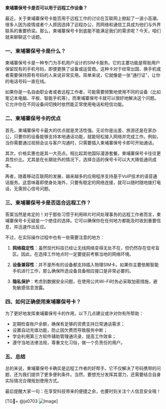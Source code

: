 **柬埔寨保号卡是否可以用于远程工作设备？**

最近，关于柬埔寨保号卡能否用于远程工作的讨论在互联网上掀起了一波小高潮。很多人因为疫情或者个人原因选择了远程办公，而网络和通信工具成为他们与外界联系的重要桥梁。那么，柬埔寨保号卡到底能不能满足我们的需求呢？今天，咱们就来聊聊这个话题。

### 一、柬埔寨保号卡是什么？

柬埔寨保号卡是一种专门为手机用户设计的SIM卡服务。它的主要功能是帮助用户保留现有的手机号码，即便更换了设备或运营商。这种卡对于经常出国、换手机或者需要保持原有号码的人来说非常实用。简单来说，它就像是一张“通行证”，让你的电话号码一直在线。

如果你是一名自由职业者或者远程工作者，可能需要频繁地使用不同的设备（比如笔记本电脑、平板、智能手机等），而柬埔寨保号卡就可以很好地解决这个问题。它允许你在不同设备间切换时依然能正常使用电话和短信功能。

### 二、柬埔寨保号卡的优点

首先，柬埔寨保号卡最大的优点就是灵活性强。无论你是出差、旅游还是在家办公，只要你的设备能够支持本地通话功能，就能轻松接入网络并完成工作。例如，当你需要通过视频会议与客户沟通时，只需要插入柬埔寨保号卡即可开始通话。

其次，价格实惠也是其一大亮点。相比起其他国际漫游套餐，柬埔寨保号卡往往更具性价比。尤其是在长期驻外的情况下，选择合适的保号卡可以大大降低通讯成本。

再者，随着移动互联网的发展，越来越多的应用程序支持基于VoIP技术的语音通话服务。这意味着即使身处海外，只要有稳定的网络连接，就可以随时随地拨打电话，无需担心信号问题。

### 三、柬埔寨保号卡是否适合远程工作？

答案当然是肯定的！对于那些习惯于利用碎片时间处理事务的远程工作者而言，柬埔寨保号卡无疑是一个绝佳的选择。它可以确保你在任何地方都能及时收到重要信息，并迅速作出反应。

不过，在实际操作过程中也有一些需要注意的地方：

1. **网络稳定性**：虽然现代科技已经让无线网络变得无处不在，但仍然存在信号盲区。因此，在选择工作地点时一定要提前考察当地的网络环境。
   
2. **设备兼容性**：并不是所有的设备都支持插入物理SIM卡。如果你主要依赖智能手机进行工作，那么确保所选设备具备相应接口是非常必要的。

3. **隐私保护**：考虑到数据安全问题，在使用公共Wi-Fi时务必采取加密措施，避免敏感信息泄露。

### 四、如何正确使用柬埔寨保号卡？

为了更好地发挥柬埔寨保号卡的作用，以下几点建议或许对你有所帮助：

- 定期检查账户余额，确保有足够的资费支持日常通话需求；
- 设置自动充值功能，防止因欠费而导致服务中断；
- 学会利用第三方软件辅助管理通讯录，提高工作效率；
- 遵守当地法律法规，尊重文化习俗，做一个负责任的用户。

### 五、总结

总的来说，柬埔寨保号卡确实是远程工作者的好帮手。它不仅解决了号码携带的问题，还为我们提供了更多便利条件。当然，要想充分发挥其潜力，还需要结合自身实际情况合理规划使用方式。

最后提醒大家一句：在享受科技带来的便捷之余，也要时刻关注个人信息安全哦！

[TG💪+ @jx0703 ![Image](https://github.com/user-attachments/assets/dbca1d08-cadb-493c-b0ec-ad6f7a83f270)]